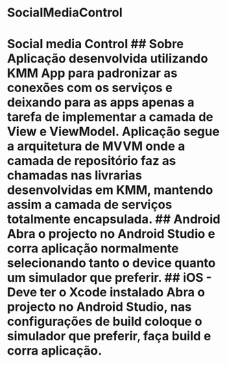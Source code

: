 # SocialMediaControl
# Social media Control   ## Sobre Aplicação desenvolvida utilizando KMM App para padronizar as conexões com os serviços e deixando para as apps apenas a tarefa de implementar a camada de View e ViewModel. Aplicação segue a arquitetura de MVVM onde a camada de repositório faz as chamadas nas livrarias desenvolvidas em KMM, mantendo assim a camada de serviços totalmente encapsulada.    ## Android Abra o projecto no Android Studio e corra aplicação normalmente selecionando tanto o device quanto um simulador que preferir.   ## iOS - Deve ter o Xcode instalado   Abra o projecto no Android Studio, nas configurações de build coloque o simulador que preferir, faça build e corra aplicação. 
